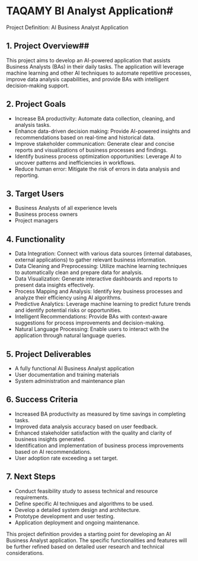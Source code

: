# TAQAMY BI Analyst Application#

Project Definition: AI Business Analyst Application

## 1. Project Overview##

This project aims to develop an AI-powered application that assists Business Analysts (BAs) in their daily tasks. The application will leverage machine learning and other AI techniques to automate repetitive processes, improve data analysis capabilities, and provide BAs with intelligent decision-making support.

## 2. Project Goals

- Increase BA productivity: Automate data collection, cleaning, and analysis tasks.
- Enhance data-driven decision making: Provide AI-powered insights and recommendations based on real-time and historical data.
- Improve stakeholder communication: Generate clear and concise reports and visualizations of business processes and findings.
- Identify business process optimization opportunities: Leverage AI to uncover patterns and inefficiencies in workflows.
- Reduce human error: Mitigate the risk of errors in data analysis and reporting.

## 3. Target Users

- Business Analysts of all experience levels
- Business process owners
- Project managers

## 4. Functionality

- Data Integration: Connect with various data sources (internal databases, external applications) to gather relevant business information.
- Data Cleaning and Preprocessing: Utilize machine learning techniques to automatically clean and prepare data for analysis.
- Data Visualization: Generate interactive dashboards and reports to present data insights effectively.
- Process Mapping and Analysis: Identify key business processes and analyze their efficiency using AI algorithms.
- Predictive Analytics: Leverage machine learning to predict future trends and identify potential risks or opportunities.
- Intelligent Recommendations: Provide BAs with context-aware suggestions for process improvements and decision-making.
- Natural Language Processing: Enable users to interact with the application through natural language queries.


## 5. Project Deliverables

- A fully functional AI Business Analyst application
- User documentation and training materials
- System administration and maintenance plan

## 6. Success Criteria

- Increased BA productivity as measured by time savings in completing tasks.
- Improved data analysis accuracy based on user feedback.
- Enhanced stakeholder satisfaction with the quality and clarity of business insights generated.
- Identification and implementation of business process improvements based on AI recommendations.
- User adoption rate exceeding a set target.

## 7.  Next Steps

- Conduct feasibility study to assess technical and resource requirements.
- Define specific AI techniques and algorithms to be used.
- Develop a detailed system design and architecture.
- Prototype development and user testing.
- Application deployment and ongoing maintenance.

This project definition provides a starting point for developing an AI Business Analyst application.  The specific functionalities and features will be further refined based on detailed user research and technical considerations.
